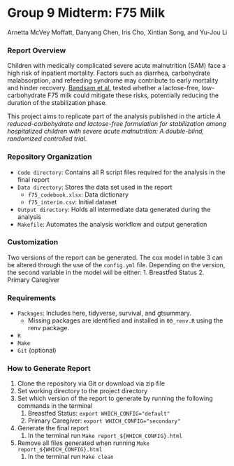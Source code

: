 Group 9 Midterm: F75 Milk
================
Arnetta McVey Moffatt, Danyang Chen, Iris Cho, Xintian Song, and Yu-Jou
Li

### Report Overview

Children with medically complicated severe acute malnutrition (SAM) face
a high risk of inpatient mortality. Factors such as diarrhea,
carbohydrate malabsorption, and refeeding syndrome may contribute to
early mortality and hinder recovery. [Bandsam et
al.](https://journals.plos.org/plosmedicine/article?id=10.1371/journal.pmed.1002747)
tested whether a lactose-free, low-carbohydrate F75 milk could mitigate
these risks, potentially reducing the duration of the stabilization
phase.

This project aims to replicate part of the analysis published in the
article *A reduced-carbohydrate and lactose-free formulation for
stabilization among hospitalized children with severe acute
malnutrition: A double-blind, randomized controlled trial.*

### Repository Organization

- `Code directory`: Contains all R script files required for the
  analysis in the final report
- `Data directory`: Stores the data set used in the report
  - `f75_codebook.xlsx`: Data dictionary
  - `f75_interim.csv`: Initial dataset
- `Output directory`: Holds all intermediate data generated during the
  analysis
- `Makefile`: Automates the analysis workflow and output generation

### Customization

Two versions of the report can be generated. The cox model in table 3
can be altered through the use of the `config.yml` file. Depending on
the version, the second variable in the model will be either: 1.
Breastfed Status 2. Primary Caregiver

### Requirements

- `Packages`: Includes here, tidyverse, survival, and gtsummary.
  - Missing packages are identified and installed in `00_renv.R` using
    the renv package.
- `R`
- `Make`
- `Git` (optional)

### How to Generate Report

1.  Clone the repository via Git or download via zip file
2.  Set working directory to the project directory
3.  Set which version of the report to generate by running the following
    commands in the terminal
    1.  Breastfed Status: `export WHICH_CONFIG="default"`
    2.  Primary Caregiver: `export WHICH_CONFIG="secondary"`
4.  Generate the final report
    1.  In the terminal run `Make report_${WHICH_CONFIG}.html`
5.  Remove all files generated when running
    `Make report_${WHICH_CONFIG}.html`
    1.  In the terminal run `Make clean`
